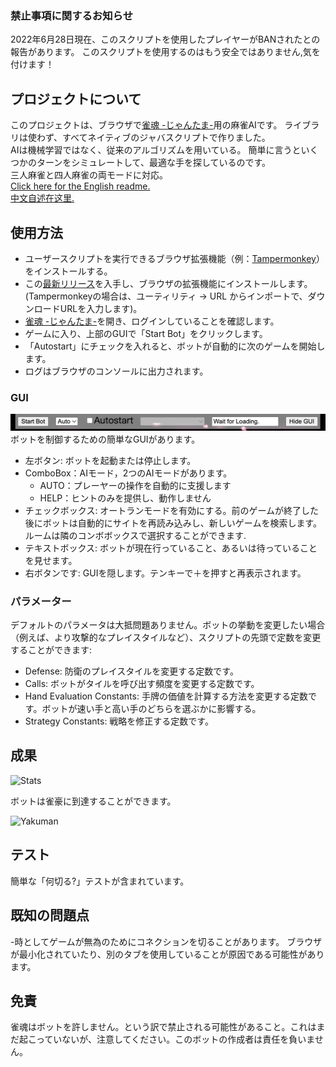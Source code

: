 ### 禁止事項に関するお知らせ
2022年6月28日現在、このスクリプトを使用したプレイヤーがBANされたとの報告があります。 
このスクリプトを使用するのはもう安全ではありません,気を付けます！

## プロジェクトについて

このプロジェクトは、ブラウザで[雀魂 -じゃんたま-](https://game.mahjongsoul.com/)用の麻雀AIです。 ライブラリは使わず、すべてネイティブのジャバスクリプトで作りました。  
AIは機械学習ではなく、従来のアルゴリズムを用いている。 簡単に言うといくつかのターンをシミュレートして、最適な手を探しているのです。  
三人麻雀と四人麻雀の両モードに対応。  
[Click here for the English readme.](https://github.com/Jimboom7/AlphaJong/blob/master/readme.md)  
[中文自述在这里.](https://github.com/Jimboom7/AlphaJong/blob/master/readme_cn.md)  

## 使用方法

* ユーザースクリプトを実行できるブラウザ拡張機能（例：[Tampermonkey](https://www.tampermonkey.net/?locale=ja)）をインストールする。
* この[最新リリース](https://github.com/Jimboom7/AlphaJong/releases)を入手し、ブラウザの拡張機能にインストールします。 (Tampermonkeyの場合は、ユーティリティ -> URL からインポートで、ダウンロードURLを入力します)。
* [雀魂 -じゃんたま-](https://game.mahjongsoul.com/)を開き、ログインしていることを確認します。
* ゲームに入り、上部のGUIで「Start Bot」をクリックします。
* 「Autostart」にチェックを入れると、ボットが自動的に次のゲームを開始します。
* ログはブラウザのコンソールに出力されます。

### GUI
![GUI](./doc/img/gui.png)
ボットを制御するための簡単なGUIがあります。  
* 左ボタン: ボットを起動または停止します。
* ComboBox：AIモード，2つのAIモードがあります。
   * AUTO：プレーヤーの操作を自動的に支援します
   * HELP：ヒントのみを提供し、動作しません
* チェックボックス: オートランモードを有効にする。前のゲームが終了した後にボットは自動的にサイトを再読み込みし、新しいゲームを検索します。ルームは隣のコンボボックスで選択することができます.
* テキストボックス: ボットが現在行っていること、あるいは待っていることを見せます。
* 右ボタンです: GUIを隠します。テンキーで＋を押すと再表示されます。

### パラメーター
デフォルトのパラメータは大抵問題ありません。ボットの挙動を変更したい場合（例えば、より攻撃的なプレイスタイルなど）、スクリプトの先頭で定数を変更することができます:

* Defense: 防衛のプレイスタイルを変更する定数です。
* Calls: ボットがタイルを呼び出す頻度を変更する定数です。
* Hand Evaluation Constants: 手牌の価値を計算する方法を変更する定数です。ボットが速い手と高い手のどちらを選ぶかに影響する。
* Strategy Constants: 戦略を修正する定数です。

## 成果

![Stats](https://i.imgur.com/30p4yAN.png)

ボットは雀豪に到達することができます。

![Yakuman](https://i.imgur.com/j6j2f2V.png)

## テスト

簡単な「何切る?」テストが含まれています。

## 既知の問題点

-時としてゲームが無為のためにコネクションを切ることがあります。 ブラウザが最小化されていたり、別のタブを使用していることが原因である可能性があります。

## 免責

雀魂はボットを許しません。という訳で禁止される可能性があること。これはまだ起こっていないが、注意してください。このボットの作成者は責任を負いません。